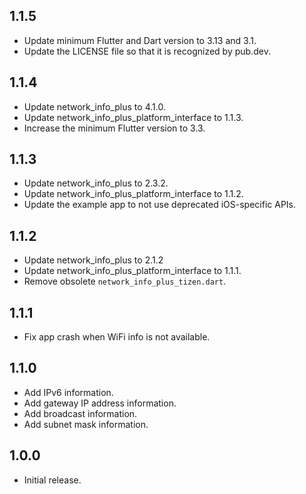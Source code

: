 ## 1.1.5

* Update minimum Flutter and Dart version to 3.13 and 3.1.
* Update the LICENSE file so that it is recognized by pub.dev.

## 1.1.4

* Update network_info_plus to 4.1.0.
* Update network_info_plus_platform_interface to 1.1.3.
* Increase the minimum Flutter version to 3.3.

## 1.1.3

* Update network_info_plus to 2.3.2.
* Update network_info_plus_platform_interface to 1.1.2.
* Update the example app to not use deprecated iOS-specific APIs.

## 1.1.2

* Update network_info_plus to 2.1.2
* Update network_info_plus_platform_interface to 1.1.1.
* Remove obsolete `network_info_plus_tizen.dart`.

## 1.1.1

* Fix app crash when WiFi info is not available.

## 1.1.0

* Add IPv6 information.
* Add gateway IP address information.
* Add broadcast information.
* Add subnet mask information.

## 1.0.0

* Initial release.
